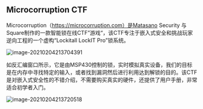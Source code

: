 ## Microcorruption CTF

Microcorruption（https://microcorruption.com）是Matasano Security 与 Square制作的一款智能锁在线CTF”游戏“，该CTF专注于嵌入式安全和挑战玩家逆向工程的一个虚构“Lockitall LockIT Pro”锁系统。

![image-20210204213704391](https://yaseng-1251294608.cos.ap-guangzhou.myqcloud.com/image/image-20210204213704391.png)

如反汇编窗口所示，它是由MSP430控制的锁，实时模拟真实设备，我们的目标是在内存中寻找特定的输入，或者找到漏洞然后进行利用达到解锁的目的。该CTF是对嵌入式安全性的不错介绍，不需要购买真实的硬件，还提供了用户手册，非常适合初学者入门。

![image-20210204213720518](https://yaseng-1251294608.cos.ap-guangzhou.myqcloud.com/image/image-20210204213720518.png)

